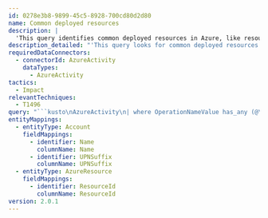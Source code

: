 ```yaml
---
id: 0278e3b8-9899-45c5-8928-700cd80d2d80
name: Common deployed resources
description: |
  'This query identifies common deployed resources in Azure, like resource names and groups. It can be used with other suspicious deployment signals to evaluate if a resource is commonly deployed or unique.'
description_detailed: "'This query looks for common deployed resources (resource name and resource groups) and can be used\nin combination with other signals that show suspicious deployment to evaluate if the resource is one\nthat is commonly being deployed/created or unique.\nTo understand the basket() function better see - https://docs.microsoft.com/azure/data-explorer/kusto/query/basketplugin' \n"
requiredDataConnectors:
  - connectorId: AzureActivity
    dataTypes:
      - AzureActivity
tactics:
  - Impact
relevantTechniques:
  - T1496
query: "```kusto\nAzureActivity\n| where OperationNameValue has_any (@\"deployments/write\", @\"virtualMachines/write\")  \n| where ActivityStatusValue =~ \"Succeeded\"\n| summarize by bin(TimeGenerated,1d), Resource, ResourceGroup, ResourceId, OperationNameValue, Caller\n| evaluate basket()\n| where isnotempty(Caller) and isnotempty(Resource) and isnotempty(TimeGenerated)\n| order by Percent desc, TimeGenerated desc\n| extend Name = tostring(split(Caller,'@',0)[0]), UPNSuffix = tostring(split(Caller,'@',1)[0])\n| extend Account_0_Name = Name\n| extend Account_0_UPNSuffix = UPNSuffix\n| extend AzureResource_0_ResourceId = ResourceId\n// remove comments below on filters if the goal is to see more common or more rare Resource, Resource Group and Caller combinations\n//| where Percent <= 40 // <-- more rare\n//| where Percent >= 60 // <-- more common\n```"
entityMappings:
  - entityType: Account
    fieldMappings:
      - identifier: Name
        columnName: Name
      - identifier: UPNSuffix
        columnName: UPNSuffix
  - entityType: AzureResource
    fieldMappings:
      - identifier: ResourceId
        columnName: ResourceId
version: 2.0.1
---
```


